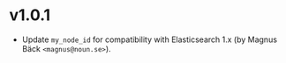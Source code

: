 # v1.0.1

 - Update `my_node_id` for compatibility with Elasticsearch 1.x (by
   Magnus Bäck `<magnus@noun.se>`).
